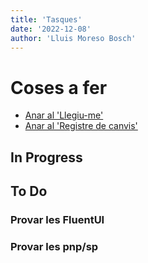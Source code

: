 ```yaml
---
title: 'Tasques'
date: '2022-12-08'
author: 'Lluis Moreso Bosch'
---
```

# Coses a fer
- [Anar al 'Llegiu-me'](./README)
- [Anar al 'Registre de canvis'](./CHANGE-LOG)

## In Progress

## To Do

### Provar les FluentUI

### Provar les pnp/sp

